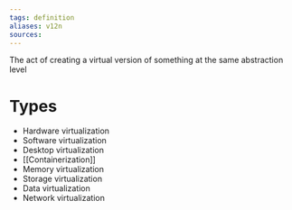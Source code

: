 ```yaml
---
tags: definition
aliases: v12n
sources: 
---
```


The act of creating a virtual version of something at the same abstraction level

# Types
- Hardware virtualization
- Software virtualization
- Desktop virtualization
- [[Containerization]]
- Memory virtualization
- Storage virtualization
- Data virtualization
- Network virtualization